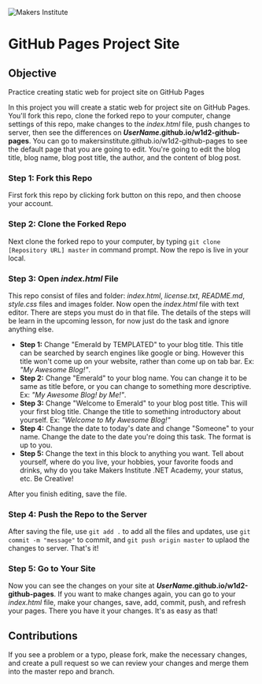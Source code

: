 ![Makers Institute](https://makersinstitute.id/img/logo-makersinstitute.png)

# GitHub Pages Project Site

## Objective
Practice creating static web for project site on GitHub Pages

In this project you will create a static web for project site on GitHub Pages. You'll fork this repo, clone the forked repo to your computer, change settings of this repo, make changes to the *index.html* file, push changes to server, then see the differences on **_UserName_.github.io/w1d2-github-pages**. You can go to makersinstitute.github.io/w1d2-github-pages to see the default page that you are going to edit. You're going to edit the blog title, blog name, blog post title, the author, and the content of blog post. 

### Step 1: Fork this Repo
First fork this repo by clicking fork button on this repo, and then choose your account.

### Step 2: Clone the Forked Repo
Next clone the forked repo to your computer, by typing `git clone [Repository URL] master` in command prompt. Now the repo is live in your local.

### Step 3: Open *index.html* File
This repo consist of files and folder: *index.html*, *license.txt*, *README.md*, *style.css* files and images folder. Now open the *index.html* file with text editor. There are steps you must do in that file. The details of the steps will be learn in the upcoming lesson, for now just do the task and ignore anything else.

* **Step 1:** Change "Emerald by TEMPLATED" to your blog title. This title can be searched by search engines like google or bing. However this title won't come up on your website, rather than come up on tab bar. Ex: *"My Awesome Blog!"*.
* **Step 2:** Change "Emerald" to your blog name. You can change it to be same as title before, or you can change to something more descriptive. Ex: *"My Awesome Blog! by Me!"*.
* **Step 3:** Change "Welcome to Emerald" to your blog post title. This will your first blog title. Change the title to something introductory about yourself. Ex: *"Welcome to My Awesome Blog!"*
* **Step 4:** Change the date to today's date and change "Someone" to your name. Change the date to the date you're doing this task. The format is up to you. 
* **Step 5:** Change the text in this block to anything you want. Tell about yourself, where do you live, your hobbies, your favorite foods and drinks, why do you take Makers Institute .NET Academy, your status, etc. Be Creative!

After you finish editing, save the file.

### Step 4: Push the Repo to the Server
After saving the file, use `git add .` to add all the files and updates, use `git commit -m "message"` to commit, and `git push origin master` to uplaod the changes to server. That's it!

### Step 5: Go to Your Site
Now you can see the changes on your site at **_UserName_.github.io/w1d2-github-pages**. If you want to make changes again, you can go to your *index.html* file, make your changes, save, add, commit, push, and refresh your pages. There you have it your changes. It's as easy as that!

## Contributions
If you see a problem or a typo, please fork, make the necessary changes, and create a pull request so we can review your changes and merge them into the master repo and branch.
